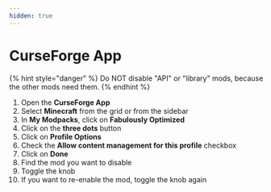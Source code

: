 ```yaml
---
hidden: true
---
```


# CurseForge App

{% hint style="danger" %}
Do NOT disable "API" or "library" mods, because the other mods need them.
{% endhint %}

1. Open the **CurseForge App**
2. Select **Minecraft** from the grid or from the sidebar
3. In **My Modpacks**, click on **Fabulously Optimized**
4. Click on the **three dots** button
5. Click on **Profile Options**
6. Check the **Allow content management for this profile** checkbox
7. Click on **Done**
8. Find the mod you want to disable
9. Toggle the knob
10. If you want to re-enable the mod, toggle the knob again
